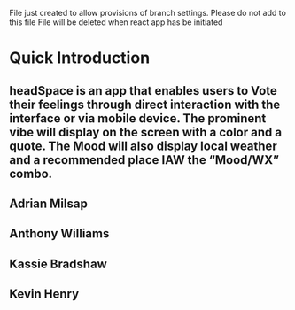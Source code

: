 File just created to allow provisions of branch settings. 
Please do not add to this file
File will be deleted when react app has be initiated


# Quick Introduction

## headSpace is an app that enables users to Vote their feelings through direct interaction with the interface or via mobile device. The prominent vibe will display on the screen with a color and a quote. The Mood will also display local weather and a recommended place IAW the “Mood/WX” combo.

## Adrian Milsap
## Anthony Williams
## Kassie Bradshaw
## Kevin Henry



